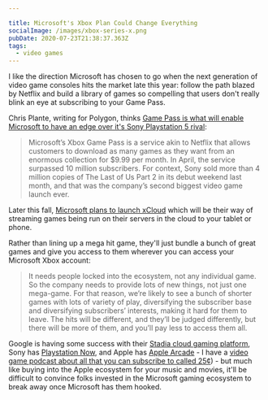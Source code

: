 ```yaml
---

title: Microsoft's Xbox Plan Could Change Everything
socialImage: /images/xbox-series-x.png
pubDate: 2020-07-23T21:38:37.363Z
tags:
  - video games
---
```

I like the direction Microsoft has chosen to go when the next generation of video game consoles hits the market late this year: follow the path blazed by Netflix and build a library of games so compelling that users don't really blink an eye at subscribing to your Game Pass.

Chris Plante, writing for Polygon, thinks [Game Pass is what will enable Microsoft to have an edge over it's Sony Playstation 5 rival](https://www.polygon.com/2020/7/23/21335576/xbox-games-showcase-event-halo-infinite-game-pass):

> Microsoft’s Xbox Game Pass is a service akin to Netflix that allows customers to download as many games as they want from an enormous collection for $9.99 per month. In April, the service surpassed 10 million subscribers.
> For context, Sony sold more than 4 million copies of The Last of Us Part 2 in its debut weekend last month, and that was the company’s second biggest video game launch ever.

Later this fall, [Microsoft plans to launch xCloud](https://www.polygon.com/2020/7/16/21326903/xbox-game-pass-ultimate-project-xcloud-game-streaming-subscription) which will be their way of streaming games being run on their servers in the cloud to your tablet or phone.

Rather than lining up a mega hit game, they'll just bundle a bunch of great games and give you access to them wherever you can access your Microsoft Xbox account:

> It needs people locked into the ecosystem, not any individual game. So the company needs to provide lots of new things, not just one mega-game. For that reason, we’re likely to see a bunch of shorter games with lots of variety of play, diversifying the subscriber base and diversifying subscribers’ interests, making it hard for them to leave. The hits will be different, and they’ll be judged differently, but there will be more of them, and you’ll pay less to access them all.

Google is having some success with their [Stadia cloud gaming platform](https://stadia.google.com), Sony has [Playstation Now](https://www.playstation.com/en-us/explore/playstation-now/), and Apple has [Apple Arcade](https://www.apple.com/apple-arcade/) - I have a [video game podcast about all that you can subscribe to called 25¢](https://goodstuff.network/25c/)) - but much like buying into the Apple ecosystem for your music and movies, it'll be difficult to convince folks invested in the Microsoft gaming ecosystem to break away once Microsoft has them hooked.